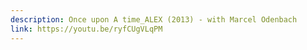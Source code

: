 ```yaml
---
description: Once upon A time_ALEX (2013) - with Marcel Odenbach
link: https://youtu.be/ryfCUgVLqPM
---
```

